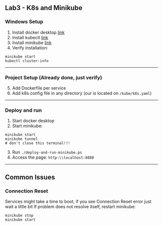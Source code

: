 ## Lab3 - K8s and Minikube
### Windows Setup
1. Install docker desktop [link](https://docs.docker.com/desktop/install/windows-install/)
2. Install kubectl [link](https://kubernetes.io/docs/tasks/tools/)
3. Install minikube [link](https://minikube.sigs.k8s.io/docs/start/)
4. Verify installation:
```shell
minikube start
kubectl cluster-info
```
---
### Project Setup (Already done, just verify)
5. Add Dockerfile per service
6. Add k8s config file in any directory (our is located on `/kube/k8s.yaml`)
---
### Deploy and run
1. Start docker desktop
2. Start minikube: 
```
minikube start
minikube tunnel
# don't close this terminal!!!
```
3. Run `./deploy-and-run-minikube.ps`
11. Access the page: `http:\\localhost:8080`
---
## Common Issues
### Connection Reset
Services might take a time to boot, if you see Connection Reset error just wait a little bit
If problem does not resolve itself, restart minikube:
```
minikube stop
minikube start
```